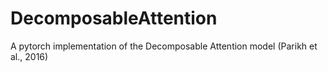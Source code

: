 # DecomposableAttention
A pytorch implementation of the Decomposable Attention model (Parikh et al., 2016)
